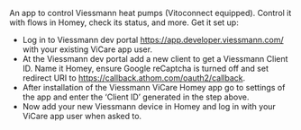 An app to control Viessmann heat pumps (Vitoconnect equipped). Control it with flows in Homey, check its status, and more.
Get it set up:
* Log in to Viessmann dev portal https://app.developer.viessmann.com/ with your existing ViCare app user.
* At the Viessmann dev portal add a new client to get a Viessmann Client ID. Name it Homey, ensure Google reCaptcha is turned off and set redirect URI to https://callback.athom.com/oauth2/callback.
* After installation of the Viessmann ViCare Homey app go to settings of the app and enter the ‘Client ID’ generated in the step above.
* Now add your new Viessmann device in Homey and log in with your ViCare app user when asked to.
